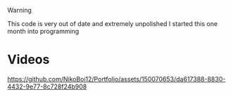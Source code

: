 > [!WARNING]
> This code is very out of date and extremely unpolished I started this one month into programming

# Videos

https://github.com/NikoBoi12/Portfolio/assets/150070653/da617388-8830-4432-9e77-8c728f24b908

